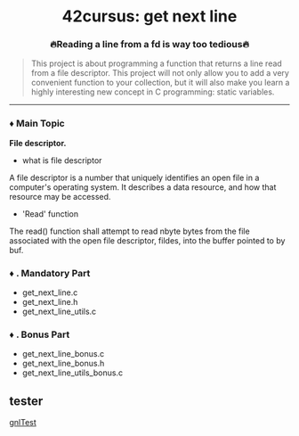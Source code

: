 <div align="center">

# 42cursus: get next line
### 🔥Reading a line from a fd is way too tedious🔥
</div>

> This project is about programming a function that returns a line
read from a file descriptor. This project will not only allow you to add a very convenient function to your collection,
but it will also make you learn a highly interesting new concept in C programming: static
variables.

---
### ♦️ Main Topic
**File descriptor.**
- what is file descriptor

A file descriptor is a number that uniquely identifies an open file in a computer's operating system. It describes a data resource, and how that resource may be accessed.

- 'Read' function

The read() function shall attempt to read nbyte bytes from the file associated with the open file descriptor, fildes, into the buffer pointed to by buf.


### ♦️ . Mandatory Part
- get_next_line.c
- get_next_line.h
- get_next_line_utils.c

### ♦️ . Bonus Part
- get_next_line_bonus.c
- get_next_line_bonus.h
- get_next_line_utils_bonus.c


## tester 
<a href="https://github.com/Tripouille/gnlTester.git">gnlTest</a>
